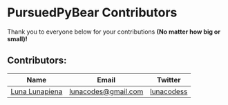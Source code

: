# PursuedPyBear Contributors

Thank you to everyone below for your contributions **(No matter how big or small)!**

## Contributors:
Name | Email | Twitter |
---- | ----- | ------- |
[Luna Lunapiena](https://github.com/lunacodes) | [lunacodes@gmail.com](lunacodes@gmail.com) | [lunacodess](https://twitter.com/lunacodess)
